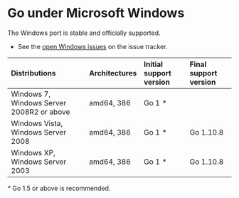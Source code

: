 # Go under Microsoft Windows

The Windows port is stable and officially supported.

  * See the [open Windows issues](https://github.com/golang/go/issues?q=is%3Aopen+is%3Aissue+label%3Aos-windows) on the issue tracker.

| **Distributions**                         | **Architectures** | **Initial support version** | **Final support version** |
|:------------------------------------------|:------------------|:----------------------------|:----------|
| Windows 7, Windows Server 2008R2 or above | amd64, 386        | Go 1 _*_                    |           |
| Windows Vista, Windows Server 2008        | amd64, 386        | Go 1 _*_                    | Go 1.10.8 |
| Windows XP, Windows Server 2003           | amd64, 386        | Go 1 _*_                    | Go 1.10.8 |

_*_ Go 1.5 or above is recommended.